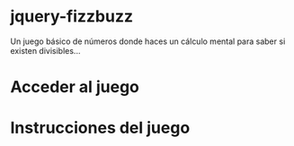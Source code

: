 # jquery-fizzbuzz
Un juego básico de números donde haces un cálculo mental para saber si existen divisibles...

# Acceder al juego

# Instrucciones del juego
